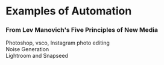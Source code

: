 # Examples of Automation
### From Lev Manovich's Five Principles of New Media
Photoshop, vsco, Instagram photo editing\
Noise Generation\
Lightroom and Snapseed







